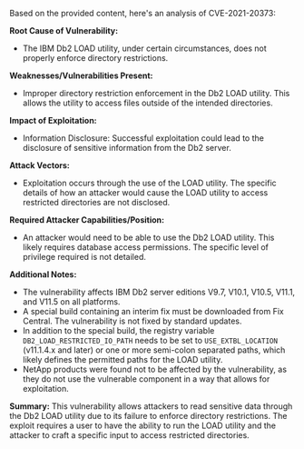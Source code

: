 Based on the provided content, here's an analysis of CVE-2021-20373:

**Root Cause of Vulnerability:**
- The IBM Db2 LOAD utility, under certain circumstances, does not properly enforce directory restrictions.

**Weaknesses/Vulnerabilities Present:**
- Improper directory restriction enforcement in the Db2 LOAD utility. This allows the utility to access files outside of the intended directories.

**Impact of Exploitation:**
- Information Disclosure: Successful exploitation could lead to the disclosure of sensitive information from the Db2 server.

**Attack Vectors:**
- Exploitation occurs through the use of the LOAD utility. The specific details of how an attacker would cause the LOAD utility to access restricted directories are not disclosed.

**Required Attacker Capabilities/Position:**
- An attacker would need to be able to use the Db2 LOAD utility. This likely requires database access permissions. The specific level of privilege required is not detailed.

**Additional Notes:**
- The vulnerability affects IBM Db2 server editions V9.7, V10.1, V10.5, V11.1, and V11.5 on all platforms.
- A special build containing an interim fix must be downloaded from Fix Central. The vulnerability is not fixed by standard updates.
- In addition to the special build, the registry variable `DB2_LOAD_RESTRICTED_IO_PATH` needs to be set to `USE_EXTBL_LOCATION` (v11.1.4.x and later) or one or more semi-colon separated paths, which likely defines the permitted paths for the LOAD utility.
- NetApp products were found not to be affected by the vulnerability, as they do not use the vulnerable component in a way that allows for exploitation.

**Summary:**
This vulnerability allows attackers to read sensitive data through the Db2 LOAD utility due to its failure to enforce directory restrictions. The exploit requires a user to have the ability to run the LOAD utility and the attacker to craft a specific input to access restricted directories.